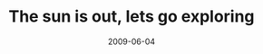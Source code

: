 ---
layout: base.njk
title : 'The sun is out, lets go exploring' 
view_title : 'The sun is out, lets go exploring' 
year : '2009' 
date : '2009-06-04' 
img_file : '/drawing/thesunisoutletsgoexploring.png' 
html_file : 'thesunisoutletsgoexploring' 
next_html : 'nottoday2.html' 
year_order : '177' 
permalink : "title/{{html_file}}.html"
---